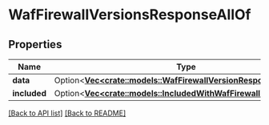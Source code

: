 # WafFirewallVersionsResponseAllOf

## Properties

Name | Type | Description | Notes
------------ | ------------- | ------------- | -------------
**data** | Option<[**Vec&lt;crate::models::WafFirewallVersionResponseData&gt;**](WafFirewallVersionResponseData.md)> |  | 
**included** | Option<[**Vec&lt;crate::models::IncludedWithWafFirewallVersionItem&gt;**](IncludedWithWafFirewallVersionItem.md)> |  | 

[[Back to API list]](../README.md#documentation-for-api-endpoints) [[Back to README]](../README.md)


